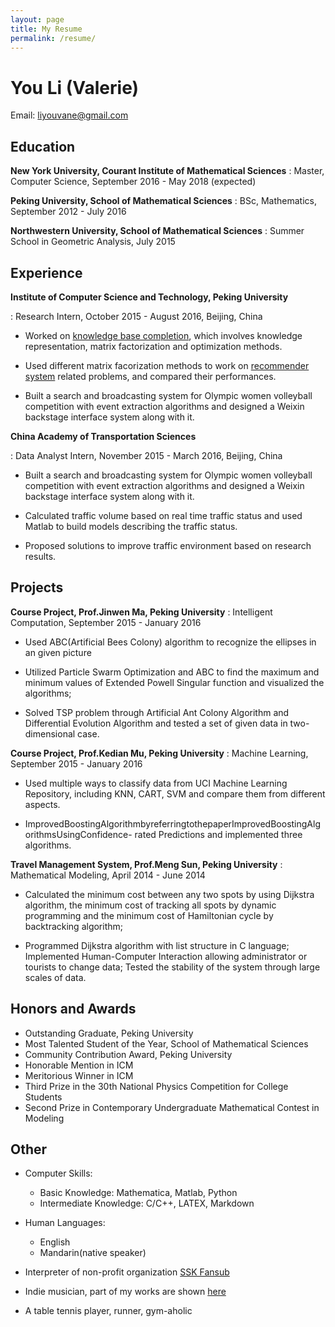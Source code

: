```yaml
---
layout: page
title: My Resume
permalink: /resume/
---
```


You Li (Valerie)
=======

Email: liyouvane@gmail.com

Education
---------

**New York University, Courant Institute of Mathematical Sciences**
: Master, Computer Science, September 2016 - May 2018 (expected)

**Peking University, School of Mathematical Sciences**
: BSc, Mathematics, September 2012 - July 2016

**Northwestern University, School of Mathematical Sciences**
: Summer School in Geometric Analysis, July 2015

Experience
----------

**Institute of Computer Science and Technology, Peking University**

: Research Intern, October 2015 - August 2016, Beijing, China

* Worked on [knowledge base completion](https://github.com/liyouvane/Matrix-Factorization-for-Knowledgebase-Completion), which involves knowledge representation, matrix factorization and optimization methods.

* Used different matrix facorization methods to work on [recommender system](https://github.com/liyouvane/Matrix-Factorization-for-Recommender-System) related problems, and compared their performances.

* Built a search and broadcasting system for Olympic women volleyball competition with event extraction algorithms and designed a Weixin backstage interface system along with it.

**China Academy of Transportation Sciences**

: Data Analyst Intern, November 2015 - March 2016, Beijing, China

* Built a search and broadcasting system for Olympic women volleyball competition with event extraction algorithms and designed a Weixin backstage interface system along with it.

* Calculated traffic volume based on real time traffic status and used Matlab to build models describing the traffic status.

* Proposed solutions to improve traffic environment based on research results.

Projects
----------------

**Course Project, Prof.Jinwen Ma, Peking University**
: Intelligent Computation, September 2015 - January 2016

* Used ABC(Artificial Bees Colony) algorithm to recognize the ellipses in an given picture

* Utilized Particle Swarm Optimization and ABC to find the maximum and minimum values of Extended Powell Singular function and visualized the algorithms;

* Solved TSP problem through Artificial Ant Colony Algorithm and Differential Evolution Algorithm and tested a set of given data in two-dimensional case.

**Course Project, Prof.Kedian Mu, Peking University**
: Machine Learning, September 2015 - January 2016 

* Used multiple ways to classify data from UCI Machine Learning Repository, including KNN, CART, SVM and compare them from different aspects.

* ImprovedBoostingAlgorithmbyreferringtothepaperImprovedBoostingAlgorithmsUsingConfidence- rated Predictions and implemented three algorithms.

**Travel Management System, Prof.Meng Sun, Peking University**
: Mathematical Modeling, April 2014 - June 2014 

* Calculated the minimum cost between any two spots by using Dijkstra algorithm, the minimum cost of tracking all spots by dynamic programming and the minimum cost of Hamiltonian cycle by backtracking algorithm;

* Programmed Dijkstra algorithm with list structure in C language; Implemented Human-Computer Interaction allowing administrator or tourists to change data; Tested the stability of the system through large scales of data.

Honors and Awards
----------------------------------------
* Outstanding Graduate, Peking University
* Most Talented Student of the Year, School of Mathematical Sciences
* Community Contribution Award, Peking University
* Honorable Mention in ICM
* Meritorious Winner in ICM
* Third Prize in the 30th National Physics Competition for College Students
* Second Prize in Contemporary Undergraduate Mathematical Contest in Modeling



Other
----------------------------------------
* Computer Skills:
    * Basic Knowledge: Mathematica, Matlab, Python
    * Intermediate Knowledge: C/C++, LATEX, Markdown

* Human Languages:
    * English
    * Mandarin(native speaker)

* Interpreter of non-profit organization [SSK Fansub](http://www.sskzmz.com/)

* Indie musician, part of my works are shown [here](http://music.163.com/#/artist?id=12014014)

* A table tennis player, runner, gym-aholic
